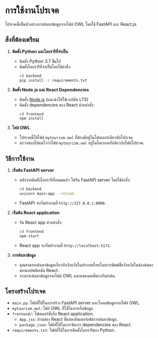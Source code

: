 
# การใช้งานโปรเจค

โปรเจคนี้เป็นตัวอย่างการค้นหาข้อมูลจากไฟล์ OWL โดยใช้ FastAPI และ React.js. 

## สิ่งที่ต้องเตรียม

1. **ติดตั้ง Python และไลบรารีที่จำเป็น**
   - ติดตั้ง Python 3.7 ขึ้นไป
   - ติดตั้งไลบรารีที่จำเป็นโดยใช้คำสั่ง:
     ```bash
     cd backend
     pip install -r requirements.txt
     ```

2. **ติดตั้ง Node.js และ React Dependencies**
   - ติดตั้ง [Node.js](https://nodejs.org/) (แนะนำให้ใช้เวอร์ชัน LTS)
   - ติดตั้ง dependencies ของ React ด้วยคำสั่ง:
     ```bash
     cd frontend
     npm install
     ```

3. **ไฟล์ OWL**
   - โปรเจคนี้ใช้ไฟล์ `mytourism.owl` ที่ต้องมีอยู่ในโฟลเดอร์เดียวกับโปรเจค.
   - ตรวจสอบให้แน่ใจว่าไฟล์ `mytourism.owl` อยู่ในไดเรกทอรีเดียวกับไฟล์โปรเจค.

## วิธีการใช้งาน

1. **เริ่มต้น FastAPI server**
   - หลังจากติดตั้งไลบรารีทั้งหมดแล้ว ให้รัน FastAPI server โดยใช้คำสั่ง:
     ```bash
     cd backend
     uvicorn main:app --reload
     ```
   - FastAPI จะเริ่มทำงานที่ `http://127.0.0.1:8000`.

2. **เริ่มต้น React application**
   - รัน React app ด้วยคำสั่ง:
     ```bash
     cd frontend
     npm start
     ```
   - React app จะเริ่มทำงานที่ `http://localhost:5173`.

3. **การค้นหาข้อมูล**
   - คุณสามารถค้นหาข้อมูลเกี่ยวกับจังหวัดในประเทศไทยโดยการพิมพ์ชื่อจังหวัดในช่องค้นหาของแอปพลิเคชัน React.
   - ระบบจะค้นหาข้อมูลจากไฟล์ OWL และแสดงผลที่ตรงกับคำค้น.

## โครงสร้างโปรเจค

- `main.py`: ไฟล์ที่ใช้ในการสร้าง FastAPI server และโหลดข้อมูลจากไฟล์ OWL.
- `mytourism.owl`: ไฟล์ OWL ที่ใช้ในการเก็บข้อมูล.
- `frontend/`: โฟลเดอร์ที่เก็บ React application.
  - `App.jsx`: ส่วนของ React ที่แสดงอินเตอร์เฟซการค้นหาข้อมูล.
  - `package.json`: ไฟล์ที่ใช้ในการจัดการ dependencies ของ React.
- `requirements.txt`: ไฟล์ที่ใช้ในการติดตั้งไลบรารีของ Python.


